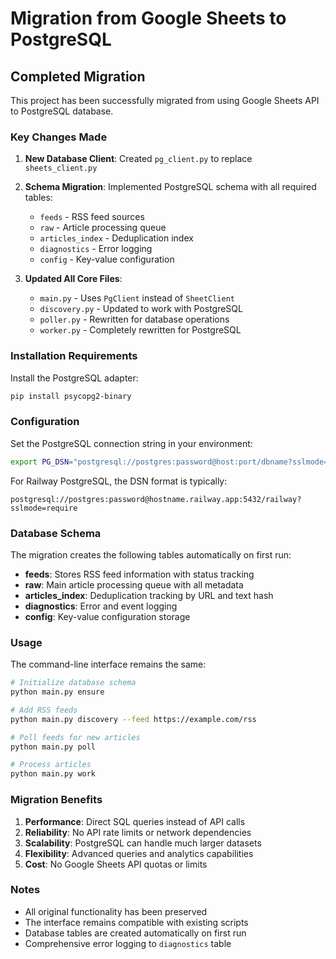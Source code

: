 # Migration from Google Sheets to PostgreSQL

## Completed Migration

This project has been successfully migrated from using Google Sheets API to PostgreSQL database.

### Key Changes Made

1. **New Database Client**: Created `pg_client.py` to replace `sheets_client.py`
2. **Schema Migration**: Implemented PostgreSQL schema with all required tables:
   - `feeds` - RSS feed sources
   - `raw` - Article processing queue  
   - `articles_index` - Deduplication index
   - `diagnostics` - Error logging
   - `config` - Key-value configuration

3. **Updated All Core Files**:
   - `main.py` - Uses `PgClient` instead of `SheetClient`
   - `discovery.py` - Updated to work with PostgreSQL
   - `poller.py` - Rewritten for database operations
   - `worker.py` - Completely rewritten for PostgreSQL

### Installation Requirements

Install the PostgreSQL adapter:
```bash
pip install psycopg2-binary
```

### Configuration

Set the PostgreSQL connection string in your environment:
```bash
export PG_DSN="postgresql://postgres:password@host:port/dbname?sslmode=require"
```

For Railway PostgreSQL, the DSN format is typically:
```
postgresql://postgres:password@hostname.railway.app:5432/railway?sslmode=require
```

### Database Schema

The migration creates the following tables automatically on first run:

- **feeds**: Stores RSS feed information with status tracking
- **raw**: Main article processing queue with all metadata
- **articles_index**: Deduplication tracking by URL and text hash  
- **diagnostics**: Error and event logging
- **config**: Key-value configuration storage

### Usage

The command-line interface remains the same:

```bash
# Initialize database schema
python main.py ensure

# Add RSS feeds
python main.py discovery --feed https://example.com/rss

# Poll feeds for new articles
python main.py poll

# Process articles
python main.py work
```

### Migration Benefits

1. **Performance**: Direct SQL queries instead of API calls
2. **Reliability**: No API rate limits or network dependencies
3. **Scalability**: PostgreSQL can handle much larger datasets
4. **Flexibility**: Advanced queries and analytics capabilities
5. **Cost**: No Google Sheets API quotas or limits

### Notes

- All original functionality has been preserved
- The interface remains compatible with existing scripts
- Database tables are created automatically on first run
- Comprehensive error logging to `diagnostics` table